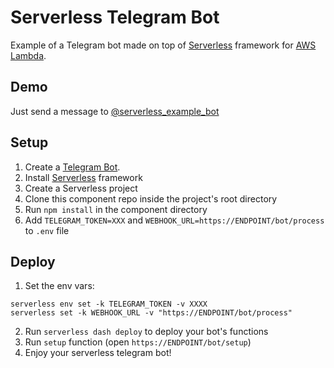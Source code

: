 # Serverless Telegram Bot
Example of a Telegram bot made on top of [Serverless](http://serverless.com) framework for [AWS Lambda](https://aws.amazon.com/lambda/).

## Demo
Just send a message to [@serverless_example_bot](https://telegram.me/serverless_example_bot)

## Setup

1. Create a [Telegram Bot](https://core.telegram.org/bots).
2. Install [Serverless](http://serverless.com) framework
3. Create a Serverless project
4. Clone this component repo inside the project's root directory
5. Run `npm install` in the component directory
6. Add `TELEGRAM_TOKEN=XXX` and `WEBHOOK_URL=https://ENDPOINT/bot/process`  to `.env` file

## Deploy
1. Set the env vars:

```
serverless env set -k TELEGRAM_TOKEN -v XXXX
serverless set -k WEBHOOK_URL -v "https://ENDPOINT/bot/process"
```

2. Run `serverless dash deploy` to deploy your bot's functions
3. Run `setup` function (open `https://ENDPOINT/bot/setup`)
4. Enjoy your serverless telegram bot!
